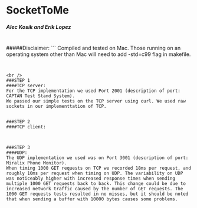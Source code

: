 # SocketToMe
##### Alec Kosik and Erik Lopez
<br />
#####Disclaimer:
```
Compiled and tested on Mac.
Those running on an operating system other than Mac will need to add -std=c99 flag in makefile.

```


<br />
###STEP 1 
####TCP server:
For the TCP implementation we used Port 2001 (description of port: CAPTAN Test Stand System).
We passed our simple tests on the TCP server using curl. We used raw sockets in our implementtation of TCP.


###STEP 2
####TCP client:



###STEP 3
####UDP:
The UDP implementation we used was on Port 3001 (description of port: Miralix Phone Monitor).
When timing 1000 GET requests on TCP we recorded 18ms per request, and roughly 10ms per request when timing on UDP. The variability on UDP was noticeably higher with increased response times when sending multiple 1000 GET requests back to back. This change could be due to increased network traffic caused by the number of GET requests. The 1000 GET requests tests resulted in no misses, but it should be noted that when sending a buffer with 10000 bytes causes some problems.
